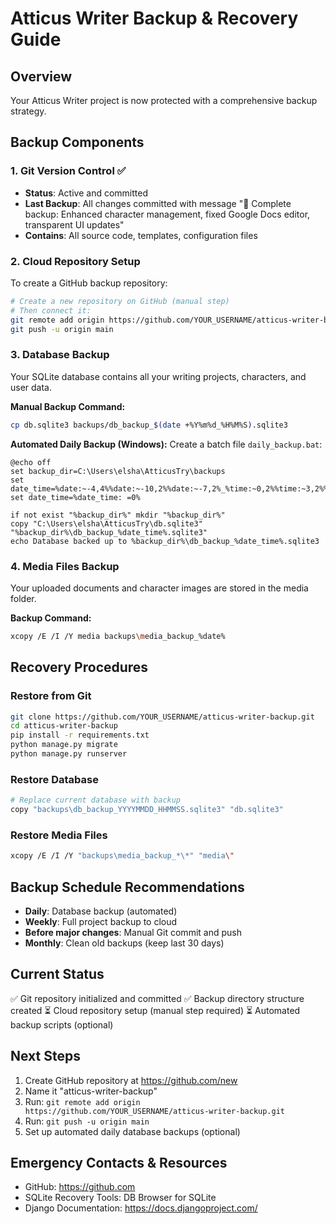 # Atticus Writer Backup & Recovery Guide

## Overview
Your Atticus Writer project is now protected with a comprehensive backup strategy.

## Backup Components

### 1. Git Version Control ✅
- **Status**: Active and committed
- **Last Backup**: All changes committed with message "💾 Complete backup: Enhanced character management, fixed Google Docs editor, transparent UI updates"
- **Contains**: All source code, templates, configuration files

### 2. Cloud Repository Setup
To create a GitHub backup repository:

```bash
# Create a new repository on GitHub (manual step)
# Then connect it:
git remote add origin https://github.com/YOUR_USERNAME/atticus-writer-backup.git
git push -u origin main
```

### 3. Database Backup
Your SQLite database contains all your writing projects, characters, and user data.

**Manual Backup Command:**
```bash
cp db.sqlite3 backups/db_backup_$(date +%Y%m%d_%H%M%S).sqlite3
```

**Automated Daily Backup (Windows):**
Create a batch file `daily_backup.bat`:
```batch
@echo off
set backup_dir=C:\Users\elsha\AtticusTry\backups
set date_time=%date:~-4,4%%date:~-10,2%%date:~-7,2%_%time:~0,2%%time:~3,2%%time:~6,2%
set date_time=%date_time: =0%

if not exist "%backup_dir%" mkdir "%backup_dir%"
copy "C:\Users\elsha\AtticusTry\db.sqlite3" "%backup_dir%\db_backup_%date_time%.sqlite3"
echo Database backed up to %backup_dir%\db_backup_%date_time%.sqlite3
```

### 4. Media Files Backup
Your uploaded documents and character images are stored in the media folder.

**Backup Command:**
```bash
xcopy /E /I /Y media backups\media_backup_%date%
```

## Recovery Procedures

### Restore from Git
```bash
git clone https://github.com/YOUR_USERNAME/atticus-writer-backup.git
cd atticus-writer-backup
pip install -r requirements.txt
python manage.py migrate
python manage.py runserver
```

### Restore Database
```bash
# Replace current database with backup
copy "backups\db_backup_YYYYMMDD_HHMMSS.sqlite3" "db.sqlite3"
```

### Restore Media Files
```bash
xcopy /E /I /Y "backups\media_backup_*\*" "media\"
```

## Backup Schedule Recommendations

- **Daily**: Database backup (automated)
- **Weekly**: Full project backup to cloud
- **Before major changes**: Manual Git commit and push
- **Monthly**: Clean old backups (keep last 30 days)

## Current Status
✅ Git repository initialized and committed
✅ Backup directory structure created
⏳ Cloud repository setup (manual step required)
⏳ Automated backup scripts (optional)

## Next Steps
1. Create GitHub repository at https://github.com/new
2. Name it "atticus-writer-backup" 
3. Run: `git remote add origin https://github.com/YOUR_USERNAME/atticus-writer-backup.git`
4. Run: `git push -u origin main`
5. Set up automated daily database backups (optional)

## Emergency Contacts & Resources
- GitHub: https://github.com
- SQLite Recovery Tools: DB Browser for SQLite
- Django Documentation: https://docs.djangoproject.com/